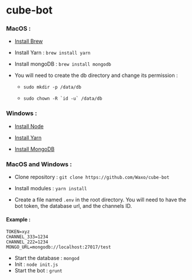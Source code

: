 # cube-bot

### MacOS :

- [Install Brew](https://brew.sh)

- Install Yarn : `brew install yarn`

- Install mongoDB : `brew install mongodb`

- You will need to create the db directory and change its permission :

  - `sudo mkdir -p /data/db`
  
  - ``sudo chown -R `id -u` /data/db``

### Windows :

- [Install Node](https://nodejs.org/en/)

- [Install Yarn](https://yarnpkg.com/lang/en/docs/install/#windows-stable)

- [Install MongoDB](https://www.mongodb.com/download-center/community?jmp=nav)



### MacOS and Windows :

- Clone repository : `git clone https://github.com/Waxo/cube-bot` 

- Install modules : `yarn install`

 - Create a file named `.env` in the root directory. You will need to have the bot token, the database url, and the channels ID.
 
#### Example :

```dotenv
TOKEN=xyz
CHANNEL_333=1234
CHANNEL_222=1234
MONGO_URL=mongodb://localhost:27017/test
```


- Start the database : `mongod`
- Init : `node init.js`
- Start the bot : `grunt`

